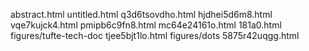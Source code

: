abstract.html
untitled.html
q3d6tsovdho.html
hjdhei5d6m8.html
vqe7kujck4.html
pmipb6c9fn8.html
mc64e24161o.html
181a0.html
figures/tufte-tech-doc
tjee5bjt1lo.html
figures/dots
5875r42uqgg.html